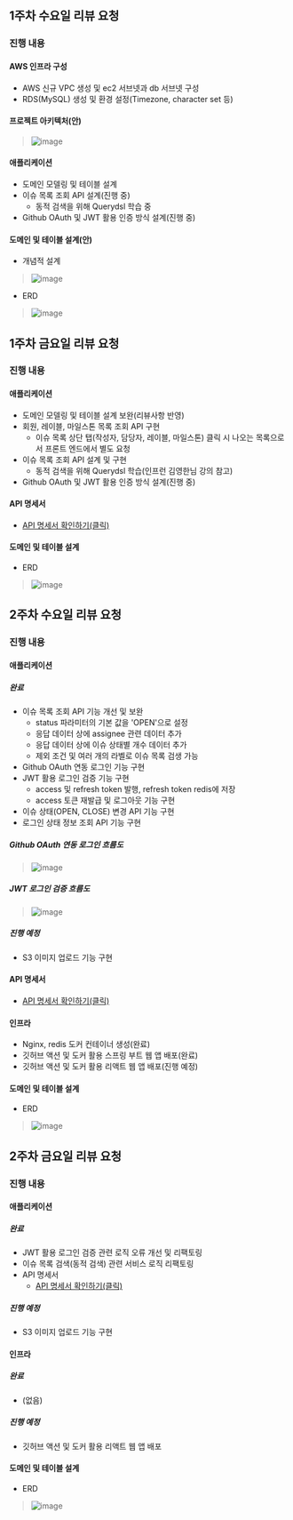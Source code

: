 ## 1주차 수요일 리뷰 요청

### 진행 내용
#### AWS 인프라 구성
+ AWS 신규 VPC 생성 및 ec2 서브넷과 db 서브넷 구성
+ RDS(MySQL) 생성 및 환경 설정(Timezone, character set 등)

#### 프로젝트 아키텍처(안)
> ![image](https://user-images.githubusercontent.com/82401504/173318027-e3b76cd1-f953-4bfe-a0ea-491254fc4f5a.png)

#### 애플리케이션
+ 도메인 모델링 및 테이블 설계
+ 이슈 목록 조회 API 설계(진행 중)
  + 동적 검색을 위해 Querydsl 학습 중
+ Github OAuth 및 JWT 활용 인증 방식 설계(진행 중)

#### 도메인 및 테이블 설계(안)
+ 개념적 설계
> ![image](https://user-images.githubusercontent.com/82401504/173673131-ad29f4e1-af37-40f1-99ca-59e528e1b424.png)
+ ERD
> ![image](https://user-images.githubusercontent.com/82401504/173673708-8eee4da8-e9e8-4d61-bb83-255ec5a2b6e5.png)

## 1주차 금요일 리뷰 요청

### 진행 내용
#### 애플리케이션
+ 도메인 모델링 및 테이블 설계 보완(리뷰사항 반영)
+ 회원, 레이블, 마일스톤 목록 조회 API 구현
  + 이슈 목록 상단 탭(작성자, 담당자, 레이블, 마일스톤) 클릭 시 나오는 목록으로서 프론트 엔드에서 별도 요청
+ 이슈 목록 조회 API 설계 및 구현
  + 동적 검색을 위해 Querydsl 학습(인프런 김영한님 강의 참고)
+ Github OAuth 및 JWT 활용 인증 방식 설계(진행 중)

#### API 명세서
+ <a href="https://near-snipe-0de.notion.site/API-Description-be8af8c4d6b44f668f3a8f03368ea978">API 명세서 확인하기(클릭)</a><br/>

#### 도메인 및 테이블 설계
+ ERD
> ![image](https://user-images.githubusercontent.com/82401504/174156926-30c45c19-01ab-441b-994b-7a7714fa058e.PNG)

## 2주차 수요일 리뷰 요청

### 진행 내용
#### 애플리케이션
##### 완료
+ 이슈 목록 조회 API 기능 개선 및 보완
  + status 파라미터의 기본 값을 'OPEN'으로 설정
  + 응답 데이터 상에 assignee 관련 데이터 추가
  + 응답 데이터 상에 이슈 상태별 개수 데이터 추가
  + 제외 조건 및 여러 개의 라벨로 이슈 목록 검생 가능
+ Github OAuth 연동 로그인 기능 구현
+ JWT 활용 로그인 검증 기능 구현
  + access 및 refresh token 발행, refresh token redis에 저장
  + access 토큰 재발급 및 로그아웃 기능 구현
+ 이슈 상태(OPEN, CLOSE) 변경 API 기능 구현
+ 로그인 상태 정보 조회 API 기능 구현

##### Github OAuth 연동 로그인 흐름도
> ![image](https://user-images.githubusercontent.com/82401504/174836244-fc48ced7-2d43-40d5-b2a7-7d3998b4ffff.png)

##### JWT 로그인 검증 흐름도
> ![image](https://user-images.githubusercontent.com/82401504/174836367-4dd4d730-5b21-45b6-a6ff-f988e9eae83a.png)

##### 진행 예정
+ S3 이미지 업로드 기능 구현

#### API 명세서
+ <a href="https://near-snipe-0de.notion.site/API-Description-be8af8c4d6b44f668f3a8f03368ea978">API 명세서 확인하기(클릭)</a><br/>

#### 인프라
+ Nginx, redis 도커 컨테이너 생성(완료)
+ 깃허브 액션 및 도커 활용 스프링 부트 웹 앱 배포(완료)
+ 깃허브 액션 및 도커 활용 리액트 웹 앱 배포(진행 예정)

#### 도메인 및 테이블 설계
+ ERD
> ![image](https://user-images.githubusercontent.com/82401504/174830795-b4674c2b-1faa-4f00-b189-64d9805d64d8.png)

## 2주차 금요일 리뷰 요청

### 진행 내용
#### 애플리케이션
##### 완료
+ JWT 활용 로그인 검증 관련 로직 오류 개선 및 리팩토링
+ 이슈 목록 검색(동적 검색) 관련 서비스 로직 리팩토링
+ API 명세서
  + <a href="https://near-snipe-0de.notion.site/API-Description-be8af8c4d6b44f668f3a8f03368ea978">API 명세서 확인하기(클릭)</a><br/>

##### 진행 예정
+ S3 이미지 업로드 기능 구현

#### 인프라
##### 완료
+ (없음)

##### 진행 예정
+ 깃허브 액션 및 도커 활용 리액트 웹 앱 배포

#### 도메인 및 테이블 설계
+ ERD
> ![image](https://user-images.githubusercontent.com/82401504/175385258-7085046f-a541-48c2-9dbe-e0b8e1b700d1.png)
